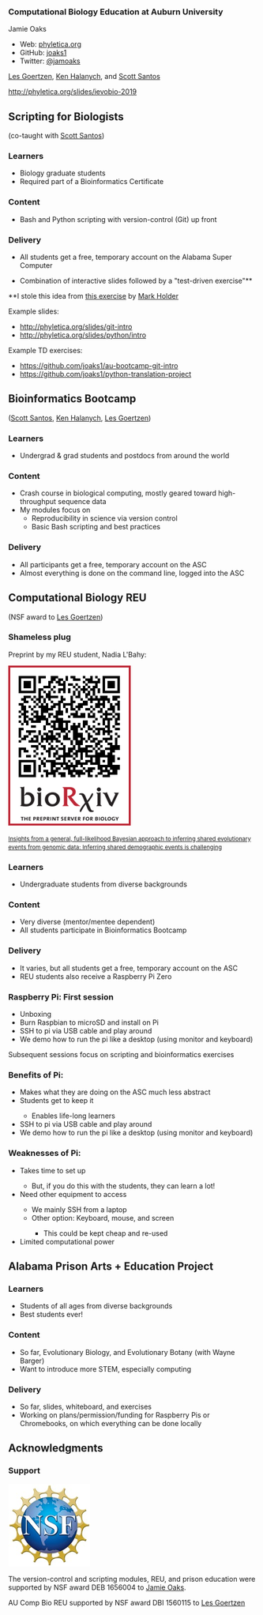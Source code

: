 ### Computational Biology Education at Auburn University

Jamie Oaks
-   Web: [phyletica.org](http://phyletica.org)
-   GitHub: [joaks1](https://github.com/joaks1)
-   Twitter: [@jamoaks](https://twitter.com/jamoaks)

[Les Goertzen](http://www.auburn.edu/academic/cosam/faculty/biology/goertzen/),
[Ken Halanych](http://metazoan.auburn.edu/halanych/lab/),
and
[Scott Santos](http://webhome.auburn.edu/~santosr/)

<http://phyletica.org/slides/ievobio-2019>



## Scripting for Biologists
(co-taught with [Scott Santos](http://webhome.auburn.edu/~santosr/))


### Learners
-   Biology graduate students
-   Required part of a Bioinformatics Certificate


### Content
-   Bash and Python scripting with version-control (Git) up front


### Delivery
-   All students get a free, temporary account on the Alabama Super Computer

-   Combination of interactive slides followed by a "test-driven exercise"\*\*

\*\*I stole this idea from
[this exercise](https://github.com/mtholder/swc-tree-support-ex)
by
[Mark Holder](http://phylo.bio.ku.edu/content/mark-t-holder)


Example slides:
-   <http://phyletica.org/slides/git-intro>
-   <http://phyletica.org/slides/python/intro>

Example TD exercises:
-   <https://github.com/joaks1/au-bootcamp-git-intro>
-   <https://github.com/joaks1/python-translation-project>



## Bioinformatics Bootcamp
([Scott Santos](http://webhome.auburn.edu/~santosr/),
[Ken Halanych](http://metazoan.auburn.edu/halanych/lab/),
[Les Goertzen](http://www.auburn.edu/academic/cosam/faculty/biology/goertzen/))


### Learners
-   Undergrad & grad students and postdocs from around the world


### Content
-   Crash course in biological computing, mostly geared toward high-throughput
    sequence data
-   My modules focus on
    -   Reproducibility in science via version control
    -   Basic Bash scripting and best practices


### Delivery
-   All participants get a free, temporary account on the ASC
-   Almost everything is done on the command line, logged into the ASC



## Computational Biology REU
(NSF award to
[Les Goertzen](http://www.auburn.edu/academic/cosam/faculty/biology/goertzen/))


### Shameless plug

Preprint by my REU student, Nadia L'Bahy:

<a href="https://www.biorxiv.org/content/10.1101/679878v1"><img src="../images/codemog-qr-code.png" alt="QR Code" style="border:0px;max-height: 500px;" /></a>

<a href="https://www.biorxiv.org/content/10.1101/679878v1">
<small>Insights from a general, full-likelihood Bayesian approach to inferring shared
evolutionary events from genomic data: Inferring shared demographic events is
challenging</small>
</a>


### Learners
-   Undergraduate students from diverse backgrounds


### Content
-   Very diverse (mentor/mentee dependent)
-   All students participate in Bioinformatics Bootcamp


### Delivery
-   It varies, but all students get a free, temporary account on the ASC
-   REU students also receive a Raspberry Pi Zero


### Raspberry Pi: First session

<ul>
	<li class="fragment fade-up">
        Unboxing
    </li>
	<li class="fragment fade-up">
        Burn Raspbian to microSD and install on Pi
    </li>
	<li class="fragment fade-up">
        SSH to pi via USB cable and play around
    </li>
	<li class="fragment fade-up">
        We demo how to run the pi like a desktop (using monitor and keyboard)
    </li>
</ul>

<p class="fragment fade-up">
    Subsequent sessions focus on scripting and bioinformatics exercises
</p>


### Benefits of Pi:

<ul>
	<li class="fragment fade-up">
        Makes what they are doing on the ASC much less abstract
    </li>
	<li class="fragment fade-up">
        Students get to keep it
    </li>
    <ul>
	    <li class="fragment fade-up">
            Enables life-long learners
        </li>
    </ul>
	<li class="fragment fade-up">
        SSH to pi via USB cable and play around
    </li>
	<li class="fragment fade-up">
        We demo how to run the pi like a desktop (using monitor and keyboard)
    </li>
</ul>


### Weaknesses of Pi:

<ul>
	<li class="fragment fade-up">
        Takes time to set up   
    </li>
    <ul>
	    <li class="fragment fade-up">
            But, if you do this with the students, they can learn a lot!
        </li>
    </ul>
	<li class="fragment fade-up">
        Need other equipment to access
    </li>
    <ul>
	    <li class="fragment fade-up">
            We mainly SSH from a laptop
        </li>
	    <li class="fragment fade-up">
            Other option: Keyboard, mouse, and screen
        </li>
        <ul>
	        <li class="fragment fade-up">
                This could be kept cheap and re-used
            </li>
        </ul>
    </ul>
	<li class="fragment fade-up">
        Limited computational power
    </li>
</ul>



## Alabama Prison Arts + Education Project


### Learners
<ul>
    <li class="fragment fade-up">
        Students of all ages from diverse backgrounds
    </li>
    <li class="fragment fade-up">
        Best students ever!
    </li>
</ul>


### Content
-   So far, Evolutionary Biology, and Evolutionary Botany (with Wayne Barger)
-   Want to introduce more STEM, especially computing


### Delivery
-   So far, slides, whiteboard, and exercises
-   Working on plans/permission/funding for Raspberry Pis or Chromebooks, on
    which everything can be done locally



## Acknowledgments


### Support

<a href="https://nsf.gov/"><img src="../images/nsf.jpg" alt="NSF" style="border:0px;max-height: 500px;" /></a>

The version-control and scripting modules, REU, and prison education were
supported by NSF award DEB 1656004 to [Jamie Oaks](http://phyletica.org).

AU Comp Bio REU supported by NSF award DBI 1560115 to [Les Goertzen](http://www.auburn.edu/academic/cosam/faculty/biology/goertzen/)
